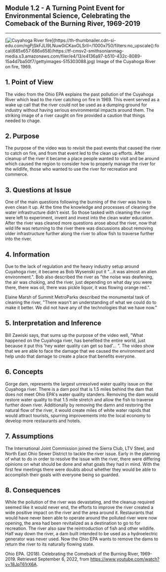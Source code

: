 ## Module 1.2 - A Turning Point Event for Environmental Science, Celebrating the Comeback of the Burning River, 1969-2019

---

[![Cuyahoga River fire](https://th-thumbnailer.cdn-si-edu.com/ngPjSkFJLI9LNuw0iCKaxOLSrII=/1000x750/filters:no_upscale():focal(685x657:686x658)/https://tf-cmsv2-smithsonianmag-media.s3.amazonaws.com/filer/e4/13/e4136a97-b510-432c-8089-15a4d7ba50f7/gettyimages-515303088.jpg)](https://th-thumbnailer.cdn-si-edu.com/ngPjSkFJLI9LNuw0iCKaxOLSrII=/1000x750/filters:no_upscale():focal(685x657:686x658)/https://tf-cmsv2-smithsonianmag-media.s3.amazonaws.com/filer/e4/13/e4136a97-b510-432c-8089-15a4d7ba50f7/gettyimages-515303088.jpg)
Image of the Cuyahoga River on fire, 1969.

## 1. Point of View

The video from the Ohio EPA explains the past pollution of the Cuyahoga River which lead to the river
catching on fire in 1969. This event served as a wake up call that the river could not be used as 
a dumping ground for industry without having serious environmental impacts around them. The striking 
image of a river caught on fire provided a caution that things needed to chage.

## 2. Purpose

The purpose of the video was to revisit the past events that caused the river to catch on fire, and from that
event led to the clean up efforts. After cleanup of the river it became a place people wanted to visit
and be around which caused the region to consider how to properly manage the river for the wildlife, those
who wanted to use the river for recreation and commerce. 

## 3. Questions at Issue

One of the main questions following the burning of the river was how to even clean it up. At the time
the knowledge and processes of cleaning the water infrastructure didn't exist. So those tasked with 
cleaning the river were left to experiment, invent and invest into the clean water education. After
the river was cleaned more questions arose about the river, now that wild life was returning to the 
river there was discussions about removing older infrastructure further along the river to allow fish
to traverse further into the river.

## 4. Information

Due to the lack of regulation and the heavy industry setup around Cuyahoga river, it became as Bob Wysenski
put it "...it was almost an alien environment.". Bob also described the river as "the noise was deafening,
the air was choking, and the river, just depending on what day you were there, there was oil, there was 
pickle liquor, it was flowing orange red.".

Elaine Marsh of Summit MetroParks described the monumental task of cleaning the river, "There wasn't an
understanding of what we could do to make it better. We did not have any of the technologies that we have
now."

## 5. Interpretation and Inference

Bill Zawiski says, that sums up the purpose of the video well, "What happened on the Cuyahoga river, has 
benefited the entire world, just because it put this 'hey water quality can get so bad'... ". The video
show that we are able to face the damage that we caused the environment and help undo that damage
to create a place that benefits everyone.

## 6. Concepts

Gorge dam, represents the largest unresolved water quality issue on the Cuyahoga river. There is a 
dam pool that is 1.5 miles behind the dam that does not meet Ohio EPA's water quality standers. 
Removing the dam would restore water quality to that 1.5 mile stretch and allow the fish to traverse 
further down river. Additionally by removing the damn and restoring the natural flow of the river, it
would create miles of white water rapids that would attract tourists, spurring improvements into the 
local economy to develop more restaurants and hotels.

## 7. Assumptions

The International Joint Commission joined the Sierra Club, LTV Steel, and North East Ohio Sewer District 
to tackle the river issue. Early in the planning of what to do in order to resolve the issue with the river, 
there were differing opinions on what should be done and what goals they had in mind. With the first few
meetings there were doubts about whether they would be able to accomplish their goals with everyone 
being so guarded.

## 8. Consequences

While the pollution of the river was devastating, and the cleanup required seemed like it would never end,
the efforts to improve the river created a wide positive impact on the river and the area around it.
Restaurants that would have never been able to operate around the polluted river were now opening, the 
area had been revitalized as a destination to go to for recreation. The river also saw the reintroduction
of fish and other wildlife. Half way down the river, a dam built intended to be used as a hydroelectric 
generator was never used. Now the Ohio EPA wants to remove the dams to return the river to its naturally
flowing state.

Ohio EPA. (2018). Celebrating the Comeback of the Burning River, 1969-2019. Retrieved September 6, 2022, 
from https://www.youtube.com/watch?v=18JpT61rX6A.
